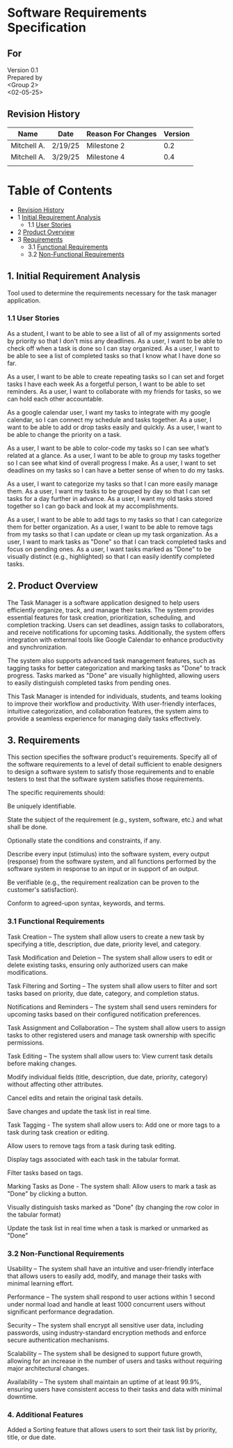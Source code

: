 # Software Requirements Specification
## For <Task Manger>

Version 0.1  
Prepared by <Carson Grant>  
<Group 2>  
<02-05-25>  

## Revision History
| Name           | Date      | Reason For Changes     | Version   |
| ----           | -------   | -------------------    | --------- |
| Mitchell A.    |  2/19/25  | Milestone 2            |  0.2      |
| Mitchell A.    |  3/29/25  | Milestone 4            |  0.4      |
|                |           |                        |           |

Table of Contents
=================
* [Revision History](#revision-history)
* 1 [Initial Requirement Analysis](#1-initial-requirement-analysis)
  * 1.1 [User Stories](#11-user-stories)
* 2 [Product Overview](#2-product-overview)
* 3 [Requirements](#3-requirements)
  * 3.1 [Functional Requirements](#31-functional-requirements)
  * 3.2 [Non-Functional Requirements](#32-non-functional-requirements)

## 1. Initial Requirement Analysis
Tool used to determine the requirements necessary for the task manager application.

### 1.1 User Stories
As a student, I want to be able to see a list of all of my assignments sorted by priority so that I don't miss any deadlines.
As a user, I want to be able to check off when a task is done so I can stay organized.
As a user, I want to be able to see a list of completed tasks so that I know what I have done so far.

As a user, I want to be able to create repeating tasks so I can set and forget tasks I have each week
As a forgetful person, I want to be able to set reminders.
As a user, I want to collaborate with my friends for tasks, so we can hold each other accountable.

As a google calendar user, I want my tasks to integrate with my google calendar, so I can connect my schedule and tasks together.
As a user, I want to be able to add or drop tasks easily and quickly.
As a user, I want to be able to change the priority on a task.

As a user, I want to be able to color-code my tasks so I can see what’s related at a glance.
As a user, I want to be able to group my tasks together so I can see what kind of overall progress I make. 
As a user, I want to set deadlines on my tasks so I can have a better sense of when to do my tasks.

As a user, I want to categorize my tasks so that I can more easily manage them.
As a user, I want my tasks to be grouped by day so that I can set tasks for a day further in advance.
As a user, I want my old tasks stored together so I can go back and look at my accomplishments.

As a user, I want to be able to add tags to my tasks so that I can categorize them for better organization.
As a user, I want to be able to remove tags from my tasks so that I can update or clean up my task organization.
As a user, I want to mark tasks as "Done" so that I can track completed tasks and focus on pending ones.
As a user, I want tasks marked as "Done" to be visually distinct (e.g., highlighted) so that I can easily identify completed tasks.

## 2. Product Overview
The Task Manager is a software application designed to help users efficiently organize, track, and manage their tasks. The system provides essential features for task creation, prioritization, scheduling, and completion tracking. Users can set deadlines, assign tasks to collaborators, and receive notifications for upcoming tasks. Additionally, the system offers integration with external tools like Google Calendar to enhance productivity and synchronization.

The system also supports advanced task management features, such as tagging tasks for better categorization and marking tasks as "Done" to track progress. Tasks marked as "Done" are visually highlighted, allowing users to easily distinguish completed tasks from pending ones.

This Task Manager is intended for individuals, students, and teams looking to improve their workflow and productivity. With user-friendly interfaces, intuitive categorization, and collaboration features, the system aims to provide a seamless experience for managing daily tasks effectively.

## 3. Requirements
This section specifies the software product's requirements. Specify all of the software requirements to a level of detail sufficient to enable designers to design a software system to satisfy those requirements and to enable testers to test that the software system satisfies those requirements.

The specific requirements should:

Be uniquely identifiable.

State the subject of the requirement (e.g., system, software, etc.) and what shall be done.

Optionally state the conditions and constraints, if any.

Describe every input (stimulus) into the software system, every output (response) from the software system, and all functions performed by the software system in response to an input or in support of an output.

Be verifiable (e.g., the requirement realization can be proven to the customer's satisfaction).

Conform to agreed-upon syntax, keywords, and terms.

### 3.1 Functional Requirements
 Task Creation – The system shall allow users to create a new task by specifying a title, description, due date, priority level, and category.
 
 Task Modification and Deletion – The system shall allow users to edit or delete existing tasks, ensuring only authorized users can make       
  modifications.
  
 Task Filtering and Sorting – The system shall allow users to filter and sort tasks based on priority, due date, category, and completion status.
 
 Notifications and Reminders – The system shall send users reminders for upcoming tasks based on their configured notification preferences.
 
 Task Assignment and Collaboration – The system shall allow users to assign tasks to other registered users and manage task ownership with specific permissions.

 Task Editing – The system shall allow users to:
   View current task details before making changes.

   Modify individual fields (title, description, due date, priority, category) without affecting other attributes.

   Cancel edits and retain the original task details.

   Save changes and update the task list in real time.

 Task Tagging - The system shall allow users to:
   Add one or more tags to a task during task creation or editing.

   Allow users to remove tags from a task during task editing.

   Display tags associated with each task in the tabular format.

   Filter tasks based on tags.

 Marking Tasks as Done - The system shall: 
   Allow users to mark a task as "Done" by clicking a button.

   Visually distinguish tasks marked as "Done" (by changing the row color in the tabular format)

   Update the task list in real time when a task is marked or unmarked as "Done"
  

### 3.2 Non-Functional Requirements 
 Usability – The system shall have an intuitive and user-friendly interface that allows users to easily add, modify, and manage their tasks with    
  minimal learning effort.

 Performance – The system shall respond to user actions within 1 second under normal load and handle at least 1000 concurrent users without 
  significant performance degradation.

 Security – The system shall encrypt all sensitive user data, including passwords, using industry-standard encryption methods and enforce secure 
  authentication mechanisms.

 Scalability – The system shall be designed to support future growth, allowing for an increase in the number of users and tasks without requiring 
  major architectural changes.

 Availability – The system shall maintain an uptime of at least 99.9%, ensuring users have consistent access to their tasks and data with minimal 
  downtime.

### 4. Additional Features

Added a Sorting feature that allows users to sort their task list by priority, title, or due date.

